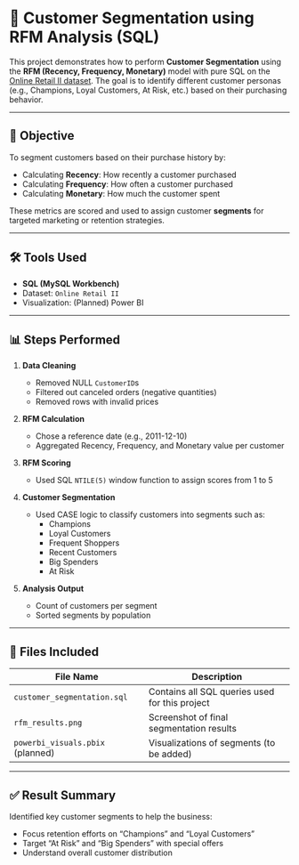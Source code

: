 # 🧠 Customer Segmentation using RFM Analysis (SQL)

This project demonstrates how to perform **Customer Segmentation** using the **RFM (Recency, Frequency, Monetary)** model with pure SQL on the [Online Retail II dataset](https://archive.ics.uci.edu/ml/datasets/Online+Retail+II). The goal is to identify different customer personas (e.g., Champions, Loyal Customers, At Risk, etc.) based on their purchasing behavior.

---

## 📌 Objective

To segment customers based on their purchase history by:
- Calculating **Recency**: How recently a customer purchased
- Calculating **Frequency**: How often a customer purchased
- Calculating **Monetary**: How much the customer spent

These metrics are scored and used to assign customer **segments** for targeted marketing or retention strategies.

---

## 🛠 Tools Used

- **SQL (MySQL Workbench)**
- Dataset: `Online Retail II`
- Visualization: (Planned) Power BI

---

## 📊 Steps Performed

1. **Data Cleaning**
   - Removed NULL `CustomerID`s
   - Filtered out canceled orders (negative quantities)
   - Removed rows with invalid prices

2. **RFM Calculation**
   - Chose a reference date (e.g., 2011-12-10)
   - Aggregated Recency, Frequency, and Monetary value per customer

3. **RFM Scoring**
   - Used SQL `NTILE(5)` window function to assign scores from 1 to 5

4. **Customer Segmentation**
   - Used CASE logic to classify customers into segments such as:
     - Champions
     - Loyal Customers
     - Frequent Shoppers
     - Recent Customers
     - Big Spenders
     - At Risk

5. **Analysis Output**
   - Count of customers per segment
   - Sorted segments by population

---

## 📂 Files Included

| File Name               | Description                                |
|------------------------|--------------------------------------------|
| `customer_segmentation.sql` | Contains all SQL queries used for this project |
| `rfm_results.png`       | Screenshot of final segmentation results  |
| `powerbi_visuals.pbix` (planned) | Visualizations of segments (to be added)  |

---

## ✅ Result Summary

Identified key customer segments to help the business:
- Focus retention efforts on “Champions” and “Loyal Customers”
- Target “At Risk” and “Big Spenders” with special offers
- Understand overall customer distribution
